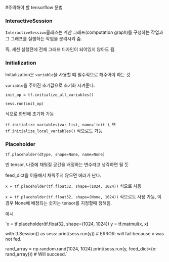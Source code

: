 #주의해야 할 tensorflow 문법

### InteractiveSession

`InteractiveSession`클래스는  계산 그래프(computation graph)를 구성하는 작업과 그 그래프를 실행하는 작업을 분리시켜 줌.

즉, 세션 실행전에 전체 그래프 디자인이 되어있지 않아도 됨.


### Initialization

Initialization은 `variable`을 사용할 떄 필수적으로 해주어야 하는 것

`variable`을 주어진 초기값으로 초기화 시켜준다.

`init_op = tf.initialize_all_variables()` 

`sess.run(init_op)`

식으로 한번에 초기화 가능

`tf.initialize_variables(var_list, name='init')`, 또 `tf.initialize_local_variables()` 식으로도 가능


### Placeholder

`tf.placeholder(dtype, shape=None, name=None)` 

빈 tensor, 나중에 채워질 공간을 배정하는 변수라고 생각하면 될 듯

feed_dict을 이용해서 채워주지 않으면 에러가 난다.

`x = tf.placeholder(tf.float32, shape=(1024, 1024))` 식으로 사용

`x = tf.placeholder(tf.float32, shape=(None, 1024))` 식으로도 사용 가능, 이경우 None에 배정되는 숫자는 tensor를 지정할때 정해짐.

예시

`x = tf.placeholder(tf.float32, shape=(1024, 1024))
y = tf.matmul(x, x)

with tf.Session() as sess:
  print(sess.run(y))  # ERROR: will fail because x was not fed.

  rand_array = np.random.rand(1024, 1024)
  print(sess.run(y, feed_dict={x: rand_array}))  # Will succeed.`
